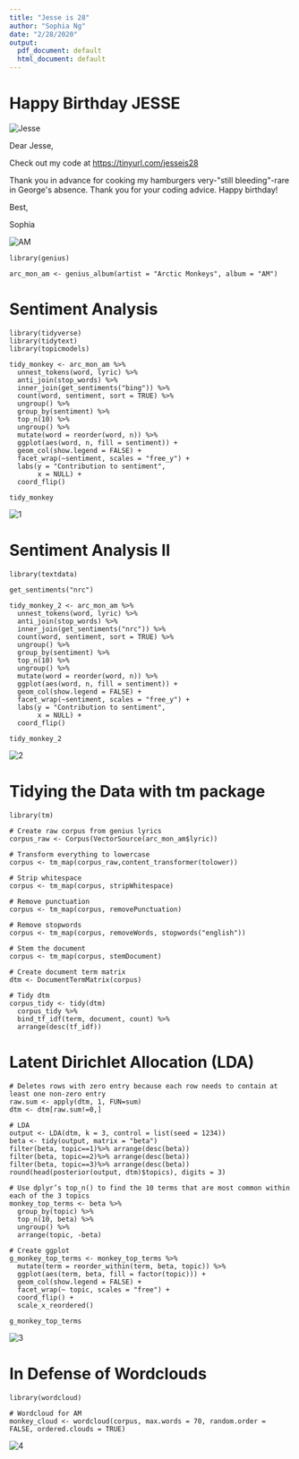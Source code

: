 ```yaml
---
title: "Jesse is 28"
author: "Sophia Ng"
date: "2/28/2020"
output:
  pdf_document: default
  html_document: default
---
```

# Happy Birthday JESSE

![Jesse](/Jesse/img/IMG_7571.jpeg)

Dear Jesse,

Check out my code at https://tinyurl.com/jesseis28

Thank you in advance for cooking my hamburgers very-"still bleeding"-rare in George's absence. Thank you for your coding advice. Happy birthday!


Best,

Sophia

![AM](/Jesse/img/am.jpeg)

```{r setup}
library(genius)

arc_mon_am <- genius_album(artist = "Arctic Monkeys", album = "AM")
```

# Sentiment Analysis

```{r sentiment}
library(tidyverse)
library(tidytext)
library(topicmodels)

tidy_monkey <- arc_mon_am %>%
  unnest_tokens(word, lyric) %>%
  anti_join(stop_words) %>%
  inner_join(get_sentiments("bing")) %>%
  count(word, sentiment, sort = TRUE) %>%
  ungroup() %>%
  group_by(sentiment) %>%
  top_n(10) %>%
  ungroup() %>%
  mutate(word = reorder(word, n)) %>%
  ggplot(aes(word, n, fill = sentiment)) +
  geom_col(show.legend = FALSE) +
  facet_wrap(~sentiment, scales = "free_y") +
  labs(y = "Contribution to sentiment",
       x = NULL) +
  coord_flip()  

tidy_monkey
```
![1](/Jesse/img/1.png)


# Sentiment Analysis II

```{r sentiment_2}
library(textdata)

get_sentiments("nrc")

tidy_monkey_2 <- arc_mon_am %>%
  unnest_tokens(word, lyric) %>%
  anti_join(stop_words) %>%
  inner_join(get_sentiments("nrc")) %>%
  count(word, sentiment, sort = TRUE) %>%
  ungroup() %>%
  group_by(sentiment) %>%
  top_n(10) %>%
  ungroup() %>%
  mutate(word = reorder(word, n)) %>%
  ggplot(aes(word, n, fill = sentiment)) +
  geom_col(show.legend = FALSE) +
  facet_wrap(~sentiment, scales = "free_y") +
  labs(y = "Contribution to sentiment",
       x = NULL) +
  coord_flip()  

tidy_monkey_2
```
![2](/Jesse/img/2.png)


# Tidying the Data with tm package

```{r corpus, echo=TRUE, message=FALSE, warning=FALSE}
library(tm)

# Create raw corpus from genius lyrics 
corpus_raw <- Corpus(VectorSource(arc_mon_am$lyric))

# Transform everything to lowercase
corpus <- tm_map(corpus_raw,content_transformer(tolower))

# Strip whitespace
corpus <- tm_map(corpus, stripWhitespace)

# Remove punctuation
corpus <- tm_map(corpus, removePunctuation) 

# Remove stopwords
corpus <- tm_map(corpus, removeWords, stopwords("english"))

# Stem the document
corpus <- tm_map(corpus, stemDocument)

# Create document term matrix
dtm <- DocumentTermMatrix(corpus)

# Tidy dtm 
corpus_tidy <- tidy(dtm)
  corpus_tidy %>% 
  bind_tf_idf(term, document, count) %>% 
  arrange(desc(tf_idf))
```


# Latent Dirichlet Allocation (LDA) 

```{r LDA}
# Deletes rows with zero entry because each row needs to contain at least one non-zero entry
raw.sum <- apply(dtm, 1, FUN=sum)
dtm <- dtm[raw.sum!=0,]

# LDA 
output <- LDA(dtm, k = 3, control = list(seed = 1234))
beta <- tidy(output, matrix = "beta")
filter(beta, topic==1)%>% arrange(desc(beta))
filter(beta, topic==2)%>% arrange(desc(beta))
filter(beta, topic==3)%>% arrange(desc(beta))
round(head(posterior(output, dtm)$topics), digits = 3)

# Use dplyr’s top_n() to find the 10 terms that are most common within each of the 3 topics
monkey_top_terms <- beta %>%
  group_by(topic) %>%
  top_n(10, beta) %>%
  ungroup() %>%
  arrange(topic, -beta)

# Create ggplot
g_monkey_top_terms <- monkey_top_terms %>%
  mutate(term = reorder_within(term, beta, topic)) %>%
  ggplot(aes(term, beta, fill = factor(topic))) +
  geom_col(show.legend = FALSE) +
  facet_wrap(~ topic, scales = "free") +
  coord_flip() +
  scale_x_reordered()

g_monkey_top_terms
```
![3](/Jesse/img/3.png)


# In Defense of Wordclouds

```{r wordcloud, warning=FALSE}
library(wordcloud)

# Wordcloud for AM
monkey_cloud <- wordcloud(corpus, max.words = 70, random.order = FALSE, ordered.clouds = TRUE)
```

![4](/Jesse/img/4.png)

